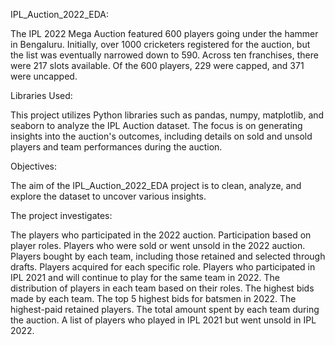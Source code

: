 IPL_Auction_2022_EDA:

The IPL 2022 Mega Auction featured 600 players going under the hammer in Bengaluru. Initially, over 1000 cricketers registered for the auction, but the list was eventually narrowed down to 590. Across ten franchises, there were 217 slots available. Of the 600 players, 229 were capped, and 371 were uncapped.

Libraries Used:

This project utilizes Python libraries such as pandas, numpy, matplotlib, and seaborn to analyze the IPL Auction dataset. The focus is on generating insights into the auction's outcomes, including details on sold and unsold players and team performances during the auction.

Objectives:

The aim of the IPL_Auction_2022_EDA project is to clean, analyze, and explore the dataset to uncover various insights. 

The project investigates:

The players who participated in the 2022 auction.
Participation based on player roles.
Players who were sold or went unsold in the 2022 auction.
Players bought by each team, including those retained and selected through drafts.
Players acquired for each specific role.
Players who participated in IPL 2021 and will continue to play for the same team in 2022.
The distribution of players in each team based on their roles.
The highest bids made by each team.
The top 5 highest bids for batsmen in 2022.
The highest-paid retained players.
The total amount spent by each team during the auction.
A list of players who played in IPL 2021 but went unsold in IPL 2022.
